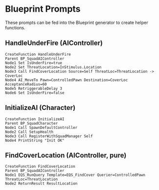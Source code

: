 # Blueprint Prompts

These prompts can be fed into the Blueprint generator to create helper functions.

## HandleUnderFire (AIController)
```
CreateFunction HandleUnderFire
Parent BP_SquadAIController
Node1 Set IsUnderFire=true
Node2 Set ThreatLocation=InStimulus.Location
Node3 Call FindCoverLocation Source=Self ThreatLoc=ThreatLocation -> CoverLoc
Node4 AI_MoveTo Pawn=ControlledPawn Destination=CoverLoc AcceptanceRadius=60
Node5 RetriggerableDelay 3
Node6 Set IsUnderFire=false
```

## InitializeAI (Character)
```
CreateFunction InitializeAI
Parent BP_SquadCharacter
Node1 Call SpawnDefaultController
Node2 Call SetupHealth
Node3 Call RegisterWithSquadManager Self
Node4 PrintString "Init OK"
```

## FindCoverLocation (AIController, pure)
```
CreateFunction FindCoverLocation
Parent BP_SquadAIController
Node1 EQS_RunQuery Template=EQS_FindCover Querier=ControlledPawn ThreatLoc=ThreatLocation
Node2 ReturnResult ResultLocation
```
